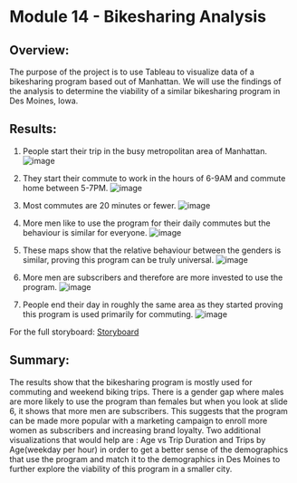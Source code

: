 # Module 14 - Bikesharing Analysis

## Overview:

The purpose of the project is to use Tableau to visualize data of a bikesharing program based out of Manhattan. We will use the findings of the analysis to determine the 
viability of a similar bikesharing program in Des Moines, Iowa.

## Results:

1. People start their trip in the busy metropolitan area of Manhattan.
![image](https://user-images.githubusercontent.com/78934120/120713755-58423200-c490-11eb-805f-a0e1906b5287.png)

2. They start their commute to work in the hours of 6-9AM and commute home between 5-7PM.
![image](https://user-images.githubusercontent.com/78934120/120713862-7d36a500-c490-11eb-8873-84a465261622.png)

3. Most commutes are 20 minutes or fewer.
![image](https://user-images.githubusercontent.com/78934120/120713954-98091980-c490-11eb-8987-7e4a7270744c.png)

4. More men like to use the program for their daily commutes but the behaviour is similar for everyone. 
![image](https://user-images.githubusercontent.com/78934120/120714030-afe09d80-c490-11eb-9944-0f5e38d6ad33.png)

5. These maps show that the relative behaviour between the genders is similar, proving this program can be truly universal.
![image](https://user-images.githubusercontent.com/78934120/120714171-dbfc1e80-c490-11eb-8787-0828ae199929.png)

6. More men are subscribers and therefore are more invested to use the program.
![image](https://user-images.githubusercontent.com/78934120/120714329-0cdc5380-c491-11eb-8a54-ee42f163be14.png)

7. People end their day in roughly the same area as they started proving this program is used primarily for commuting.
![image](https://user-images.githubusercontent.com/78934120/120714574-604ea180-c491-11eb-9eac-d4dea76417b4.png)

For the full storyboard: [Storyboard](https://public.tableau.com/app/profile/nicolas.ferrari/viz/Challenge14_16227507352490/ChallengeStory)

## Summary:

The results show that the bikesharing program is mostly used for commuting and weekend biking trips. There is a gender gap where males are more likely to use the program than 
females but when you look at slide 6, it shows that more men are subscribers. This suggests that the program can be made more popular with a marketing campaign to enroll more 
women as subscribers and increasing brand loyalty. Two additional visualizations that would help are : Age vs Trip Duration and Trips by Age(weekday per hour) in order to get a 
better sense of the demographics that use the program and match it to the demographics in Des Moines to further explore the viability of this program in a smaller city.
